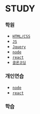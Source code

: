 # STUDY

### 학원 
- [`HTML/CSS`](https://github.com/Silku/FrontEnd-Study/tree/main/KoreaITAcademy/HTML%26CSS/HTML%20CSS%201~2%EC%A3%BC%EC%B0%A8%20%EC%88%98%EC%97%85%EB%82%B4%EC%9A%A9)
- [`JS`](https://github.com/Silku/FrontEnd-Study/tree/main/KoreaITAcademy/JavaScript)
- [`Jquery`](https://github.com/Silku/FrontEnd-Study/tree/main/KoreaITAcademy/Jquery)
- [`node`](https://github.com/Silku/FrontEnd-Study/tree/main/KoreaITAcademy/nodejs)
- [`react`](https://github.com/Silku/FrontEnd-Study/tree/main/KoreaITAcademy/react)
- [`클론코딩`](https://github.com/Silku/FrontEnd-Study/tree/main/KoreaITAcademy/clone%20coding)

### 개인연습
- [`node`]()
- [`react`]()

### 학습